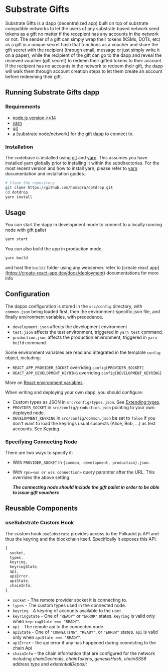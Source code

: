 # Substrate Gifts

Substrate Gifts is a dapp (decentralized app) built on top of substrate compatible networks to let the users of any substrate based network send tokens as a gift no matter if the recepient has any accounts in the network or not. The sender of a gift can simply wrap their tokens (KSMs, DOTs, etc) as a gift in a unique secret hash that functions as a voucher and share the gift secret with the recipient (through email, message or just simply write it on a paper), while the recipient of the gift can go to the dapp and reveal the recieved voucher (gift secret) to redeem their gifted tokens to their account. If the recipient has no accounts in the network to redeem their gift, the dapp will walk them through account creation steps to let them create an account before redeeming their gift.

## Running Substrate Gifts dapp

### Requirements

- [node.js version >=14](https://nodejs.org/en/download/)
- [yarn](https://yarnpkg.com/)
- [git](https://git-scm.com/)
- a [substrate node/network] for the gift dapp to connect to.

### Installation

The codebase is installed using [git](https://git-scm.com/) and [yarn](https://yarnpkg.com/). This assumes you have installed yarn globally prior to installing it within the subdirectories. For the most recent version and how to install yarn, please refer to [yarn](https://yarnpkg.com/) documentation and installation guides.

```bash
# Clone the repository
git clone https://github.com/hamidra/dotdrop.git
cd dotdrop
yarn install
```

## Usage

You can start the dapp in development mode to connect to a locally running node with gift pallet

```bash
yarn start
```

You can also build the app in production mode,

```bash
yarn build
```

and host the `build/` folder using any webserver. refer to [create react app] (https://create-react-app.dev/docs/deployment) documentations for more info

## Configuration

The dapps configuration is stored in the `src/config` directory, with
`common.json` being loaded first, then the environment-specific json file,
and finally environment variables, with precedence.

- `development.json` affects the development environment
- `test.json` affects the test environment, triggered in `yarn test` command.
- `production.json` affects the production environment, triggered in `yarn build` command.

Some environment variables are read and integrated in the template `config` object,
including:

- `REACT_APP_PROVIDER_SOCKET` overriding `config[PROVIDER_SOCKET]`
- `REACT_APP_DEVELOPMENT_KEYRING` overriding `config[DEVELOPMENT_KEYRING]`

More on [React environment variables](https://create-react-app.dev/docs/adding-custom-environment-variables).

When writing and deploying your own dapp, you should configure:

- Custom types as JSON in `src/config/types.json`. See
  [Extending types](https://polkadot.js.org/api/start/types.extend.html).
- `PROVIDER_SOCKET` in `src/config/production.json` pointing to your own
  deployed node.
- `DEVELOPMENT_KEYRING` in `src/config/common.json` be set to `false` if you don't want to load the keyrings usual suspects (Alice, Bob, ...) as test accounts.
  See [Keyring](https://polkadot.js.org/api/start/keyring.html).

### Specifying Connecting Node

There are two ways to specify it:

- With `PROVIDER_SOCKET` in `{common, development, production}.json`.
- With `rpc=<ws or wss connection>` query paramter after the URL. This overrides the above setting.

  **_The connecting node should include the gift pallet in order to be able to issue gift vouchers_**

## Reusable Components

### useSubstrate Custom Hook

The custom hook `useSubstrate` provides access to the Polkadot js API and thus the
keyring and the blockchain itself. Specifically it exposes this API.

```js
{
  socket,
  types,
  keyring,
  keyringState,
  api,
  apiError,
  apiState,
  chainInfo,
}
```

- `socket` - The remote provider socket it is connecting to.
- `types` - The custom types used in the connected node.
- `keyring` - A keyring of accounts available to the user.
- `keyringState` - One of `"READY"` or `"ERROR"` states. `keyring` is valid
  only when `keyringState === "READY"`.
- `api` - The remote api to the connected node.
- `apiState` - One of `"CONNECTING"`, `"READY"`, or `"ERROR"` states. `api` is valid
  only when `apiState === "READY"`.
- `apiError` - the api error if any has happened during connecting to the chain Api
- `chainInfo` - the chain information that are configured for the network including _chainDecimals_, _chainTokens_, _genesisHash_, _chainSS58_ address type and _existentialDeposit_
